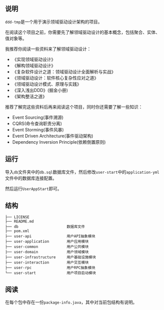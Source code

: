 ## 说明

`ddd-tmp`是一个用于演示领域驱动设计架构的项目。

在阅读这个项目之前，你需要先了解领域驱动设计的基本概念，包括聚合、实体、值对象等。

我推荐你阅读一些资料来了解领域驱动设计：

- 《实现领域驱动设计》
- 《解构领域驱动设计》
- 《复杂软件设计之道：领域驱动设计全面解析与实战》
- 《领域驱动设计：软件核心复杂性应对之道》
- 《领域驱动设计模式、原理与实践》
- 《深入浅出DDD》(掘金小册)
- 《架构整洁之道》

推荐了解完这些资料后再来阅读这个项目，同时你还需要了解一些知识：

- Event Sourcing(事件溯源)
- CQRS(命令查询职责分离)
- Event Storming(事件风暴)
- Event Driven Architecture(事件驱动架构)
- Dependency Inversion Principle(依赖倒置原则)

## 运行

导入`db`文件夹中的`db.sql`数据库文件，然后修改`user-start`中的`application-yml`文件中的数据库连接配置。

然后运行`UserAppStart`即可。

## 结构

```
├── LICENSE
├── README.md
├── db                      数据库文件
├── pom.xml
├── user-api                用户API抽象模块
├── user-application        用户应用模块
├── user-common             用户公共模块
├── user-domain             用户领域模块
├── user-infrastructure     用户基础设施模块
├── user-interaction        用户交互模块
├── user-rpc                用户RPC抽象模块
└── user-start              用户项目启动模块
```

## 阅读

在每个包中存在一份`package-info.java`，其中对当前包结构有说明。
